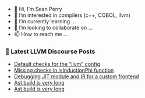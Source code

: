 - 👋 Hi, I’m Sean Perry
- 👀 I’m interested in compilers (c++, COBOL, llvm)
- 🌱 I’m currently learning ...
- 💞️ I’m looking to collaborate on ...
- 📫 How to reach me ...

<!---
s66perry/s66perry is a ✨ special ✨ repository because its `README.md` (this file) appears on your GitHub profile.
You can click the Preview link to take a look at your changes.
--->
### 📕 Latest LLVM Discourse Posts

<!-- DISCOURSE-LLVM:START -->
- [Default checks for the &quot;llvm&quot; config](https://discourse.llvm.org/t/default-checks-for-the-llvm-config/70148#post_1)
- [Missing checks in isInductionPhi function](https://discourse.llvm.org/t/missing-checks-in-isinductionphi-function/70078#post_8)
- [Debugging JIT module and IR for a custom frontend](https://discourse.llvm.org/t/debugging-jit-module-and-ir-for-a-custom-frontend/70144#post_1)
- [Ast build is very long](https://discourse.llvm.org/t/ast-build-is-very-long/70058#post_8)
- [Ast build is very long](https://discourse.llvm.org/t/ast-build-is-very-long/70058#post_7)
<!-- DISCOURSE-LLVM:END -->
